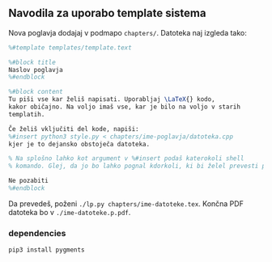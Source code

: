 ## Navodila za uporabo template sistema

Nova poglavja dodajaj v podmapo `chapters/`. Datoteka naj izgleda tako:

```latex
%#template templates/template.text

%#block title
Naslov poglavja
%#endblock

%#block content
Tu piši vse kar želiš napisati. Uporabljaj \LaTeX{} kodo,
kakor običajno. Na voljo imaš vse, kar je bilo na voljo v starih
templatih.

Če želiš vključiti del kode, napiši:
%#insert python3 style.py < chapters/ime-poglavja/datoteka.cpp
kjer je to dejansko obstoječa datoteka.

% Na splošno lahko kot argument v %#insert podaš katerokoli shell
% komando. Glej, da jo bo lahko pognal kdorkoli, ki bi želel prevesti program.

Ne pozabiti
%#endblock
```

Da prevedeš, poženi `./lp.py chapters/ime-datoteke.tex`.
Končna PDF datoteka bo v `./ime-datoteke.p.pdf`.

### dependencies

`pip3 install pygments`
